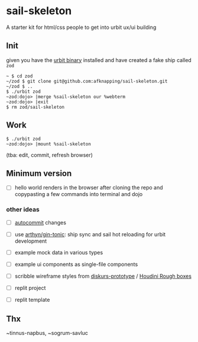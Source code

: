 # sail-skeleton

A starter kit for html/css people to get into urbit ux/ui building

## Init

given you have the [urbit binary]() installed and have created a fake ship called `zod`

```
~ $ cd zod
~/zod $ git clone git@github.com:afknapping/sail-skeleton.git 
~/zod $ ..
$ ./urbit zod
~zod:dojo> |merge %sail-skeleton our %webterm
~zod:dojo> |exit
$ rm zod/sail-skeleton
```

## Work

```
$ ./urbit zod
~zod:dojo> |mount %sail-skeleton
```
(tba: edit, commit, refresh browser)


## Minimum version

- [ ] hello world renders in the browser after cloning the repo and copypasting a few commands into terminal and dojo

### other ideas

- [ ] [autocommit](https://operators.urbit.org/manual/os/dojo-tools#autocommit) changes
- [ ] use [arthyn/gin-tonic](https://github.com/arthyn/gin-tonic): ship sync and sail hot reloading for urbit development
- [ ] example mock data in various types
- [ ] example ui components as single-file components
- [ ] scribble wireframe styles from [diskurs-prototype](https://github.com/afknapping/diskurs-prototype/blob/main/src/_sac1-tools.sass#L33-L56) / [Houdini Rough boxes](https://css-houdini.rocks/rough-boxes/)
- [ ] replit project
- [ ] replit template


## Thx

~tinnus-napbus, ~sogrum-savluc

